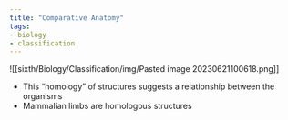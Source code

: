 ```yaml
---
title: "Comparative Anatomy"
tags:
- biology
- classification
---
```


![[sixth/Biology/Classification/img/Pasted image 20230621100618.png]]

- This “homology” of structures suggests a relationship between the organisms
- Mammalian limbs are homologous structures

‎‎